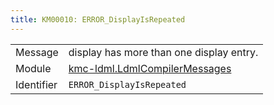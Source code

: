 ```yaml
---
title: KM00010: ERROR_DisplayIsRepeated
---
```


|            |           |
|------------|---------- |
| Message    | display  has more than one display entry\. |
| Module     | [kmc-ldml.LdmlCompilerMessages](kmc-ldml.ldmlcompilermessages) |
| Identifier | `ERROR_DisplayIsRepeated` |


